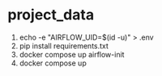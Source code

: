 # project_data
1. echo -e "AIRFLOW_UID=$(id -u)" > .env
2. pip install requirements.txt
3. docker compose up airflow-init
4. docker compose up
